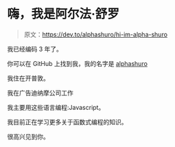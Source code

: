 # 嗨，我是阿尔法·舒罗

> 原文：<https://dev.to/alphashuro/hi-im-alpha-shuro>

我已经编码 3 年了。

你可以在 GitHub 上找到我，我的名字是 [alphashuro](https://github.com/alphashuro)

我住在开普敦。

我在广告迪纳摩公司工作

我主要用这些语言编程:Javascript。

我目前正在学习更多关于函数式编程的知识。

很高兴见到你。